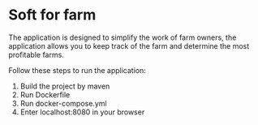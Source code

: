 # Soft for farm
The application is designed to simplify the work of farm owners, the application allows you to keep track of the farm and determine the most profitable farms.

Follow these steps to run the application:
1. Build the project by maven
2. Run Dockerfile
3. Run docker-compose.yml
4. Enter localhost:8080 in your browser
